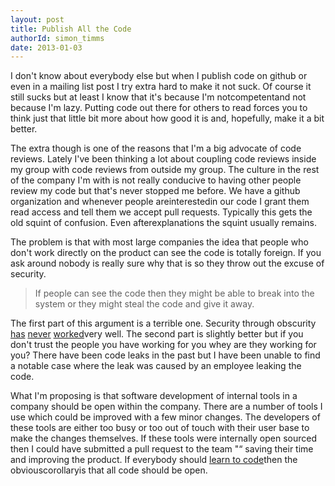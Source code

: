 ```yaml
---
layout: post
title: Publish All the Code
authorId: simon_timms
date: 2013-01-03
---
```


I don't know about everybody else but when I publish code on github or even in a mailing list post I try extra hard to make it not suck. Of course it still sucks but at least I know that it's because I'm notcompetentand not because I'm lazy. Putting code out there for others to read forces you to think just that little bit more about how good it is and, hopefully, make it a bit better.

The extra though is one of the reasons that I'm a big advocate of code reviews. Lately I've been thinking a lot about coupling code reviews inside my group with code reviews from outside my group. The culture in the rest of the company I'm with is not really conducive to having other people review my code but that's never stopped me before. We have a github organization and whenever people areinterestedin our code I grant them read access and tell them we accept pull requests. Typically this gets the old squint of confusion. Even afterexplanations the squint usually remains.

The problem is that with most large companies the idea that people who don't work directly on the product can see the code is totally foreign. If you ask around nobody is really sure why that is so they throw out the excuse of security.

> If people can see the code then they might be able to break into the system or they might steal the code and give it away.

The first part of this argument is a terrible one. Security through obscurity [has](http://www.schneier.com/essay-056.html) [never](http://www.schneier.com/crypto-gram-0205.html#1) [worked](http://en.wikipedia.org/wiki/Kerckhoffs%27_principle)very well. The second part is slightly better but if you don't trust the people you have working for you whey are they working for you? There have been code leaks in the past but I have been unable to find a notable case where the leak was caused by an employee leaking the code.

What I'm proposing is that software development of internal tools in a company should be open within the company. There are a number of tools I use which could be improved with a few minor changes. The developers of these tools are either too busy or too out of touch with their user base to make the changes themselves. If these tools were internally open sourced then I could have submitted a pull request to the team "“ saving their time and improving the product. If everybody should [learn to code](http://venturebeat.com/2012/09/17/why-everyone-should-code/)then the obviouscorollaryis that all code should be open.



